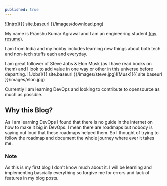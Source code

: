 ```yaml
---
published: true
---
```

![Intro]({{ site.baseurl }}/images/download.png)



My name is Pranshu Kumar Agrawal and I am an engineering student [(my resume)](https://drive.google.com/file/d/1NkrDR9qZfo4daCGQzcZVY-vlenh4BLp_/view?usp=sharing).

I am from India and my hobby includes learning new things about both tech and non-tech stuffs each and everyday.

I am great follower of Steve Jobs & Elon Musk (as I have read books on them) and I look to add value in one way or other in this universe before departing.
![Jobs]({{ site.baseurl }}/images/steve.jpg)![Musk]({{ site.baseurl }}/images/elon.jpg)



Currently I am learning DevOps and looking to contribute to opensource as much as possible.

## Why this Blog?

As I am learning DevOps I found that there is no guide in the internet on how to make it big in DevOps.
I mean there are roadmaps but nobody is saying out loud that these roadmaps helped them. So I thought of trying to follow the roadmap and document the whole journey where ever it takes me.




### Note
As this is my first blog I don't know much about it. I will be learning and implementing bascially everything so forgive me for errors and lack of features in my blog posts. 



